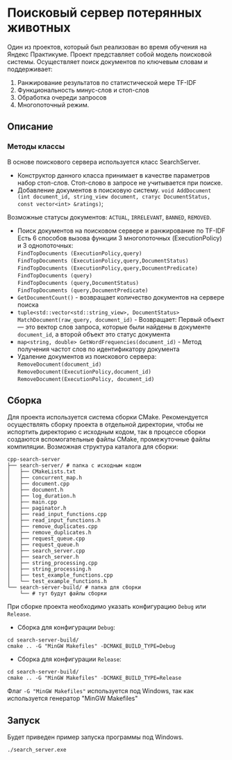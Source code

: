 # Поисковый сервер потерянных животных
Один из проектов, который был реализован во время обучения на Яндекс Практикуме.
Проект представляет собой модель поисковой системы. Осуществляет поиск документов по ключевым словам и поддерживает:

1. Ранжирование результатов по статистической мере TF-IDF
2. Функциональность минус-слов и стоп-слов
3. Обработка очереди запросов
4. Многопоточный режим.

## Описание
### Методы классы
В основе поискового сервера используется класс SearchServer. 
  - Конструктор данного класса принимает в качестве параметров набор стоп-слов. Стоп-слово в запросе не учитывается при поиске.
  - Добавление документов в поисковую систему. `void AddDocument (int document_id, string_view document, статус DocumentStatus, const vector<int> &ratings)`; 

Возможные статусы документов: `ACTUAL`, `IRRELEVANT`, `BANNED`, `REMOVED`.

  - Поиск документов на поисковом сервере и ранжирование по TF-IDF
    Есть 6 способов вызова функции 3 многопоточных (ExecutionPolicy) и 3 однопоточных: <br/>
    `FindTopDocuments (ExecutionPolicy,query)`<br/>
    `FindTopDocuments (ExecutionPolicy,query,DocumentStatus)` <br/>
    `FindTopDocuments (ExecutionPolicy,query,DocumentPredicate)`<br/>
    `FindTopDocuments (query)`<br/>
    `FindTopDocuments (query,DocumentStatus)`<br/>
    `FindTopDocuments (query,DocumentPredicate)`<br/>
 - `GetDocumentCount()` - возвращает количество документов на сервере поиска
 - `tuple<std::vector<std::string_view>, DocumentStatus> MatchDocument(raw_query, document_id)` - Возвращает: Первый объект — это вектор слов запроса, которые были найдены в документе `document_id`, а второй объект это статус документа
 - `map<string, double> GetWordFrequencies(document_id)` - Метод получения частот слов по идентификатору документа
 - Удаление документов из поискового сервера:<br/>
    `RemoveDocument(document_id)`<br/>
    `RemoveDocument(ExecutionPolicy,document_id)`<br/>
    `RemoveDocument(ExecutionPolicy, document_id)`<br/>

## Сборка
Для проекта используется система сборки CMake. Рекомендуется осуществлять сборку проекта в отдельной директории, чтобы не испортить директорию с исходным кодом, так в процессе сборки создаются вспомогательные файлы CMake, промежуточные файлы компиляции. Возможная структура каталога для сборки:
```
cpp-search-server
├── search-server/ # папка с исходным кодом
│   ├── CMakeLists.txt
│   ├── concurrent_map.h
│   ├── document.cpp
│   ├── document.h
│   ├── log_duration.h
│   ├── main.cpp
│   ├── paginator.h
│   ├── read_input_functions.cpp
│   ├── read_input_functions.h
│   ├── remove_duplicates.cpp
│   ├── remove_duplicates.h
│   ├── request_queue.cpp
│   ├── request_queue.h
│   ├── search_server.cpp
│   ├── search_server.h
│   ├── string_processing.cpp
│   ├── string_processing.h
│   ├── test_example_functions.cpp
│   └── test_example_functions.h
└── search-server-build/ # папка для сборки
    └── # тут будут файлы сборки
```
При сборке проекта необходимо указать конфигурацию `Debug` или `Release`.
 - Сборка для конфигурации `Debug`:
```
cd search-server-build/
cmake .. -G "MinGW Makefiles" -DCMAKE_BUILD_TYPE=Debug
```
 - Сборка для конфигурации `Release`:
```
cd search-server-build/
cmake .. -G "MinGW Makefiles" -DCMAKE_BUILD_TYPE=Release
```
Флаг `-G "MinGW Makefiles"` используется под Windows, так как используется генератор "MinGW Makefiles"

## Запуск
Будет приведен пример запуска программы под Windows.
```
./search_server.exe
```